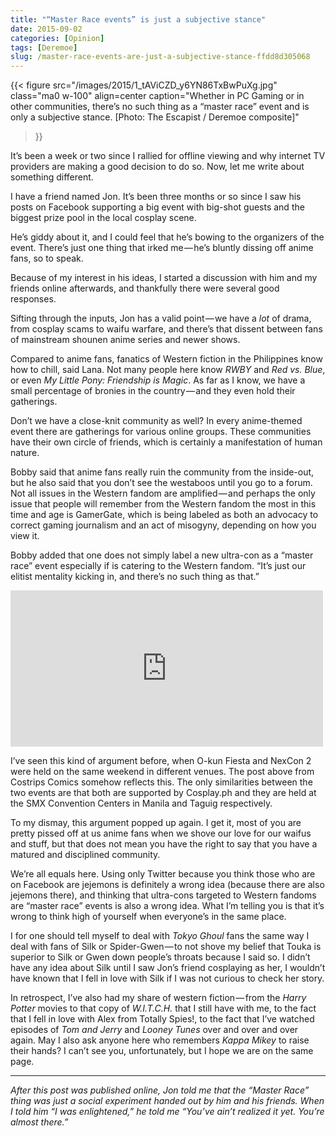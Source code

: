 ```yaml
---
title: "“Master Race events” is just a subjective stance"
date: 2015-09-02
categories: [Opinion]
tags: [Deremoe]
slug: /master-race-events-are-just-a-subjective-stance-ffdd8d305068
---
```


{{< figure
  src="/images/2015/1_tAViCZD_y6YN86TxBwPuXg.jpg"
  class="ma0 w-100"
  align=center
  caption="Whether in PC Gaming or in other communities, there’s no such thing as a “master race” event and is only a subjective stance. \[Photo: The Escapist / Deremoe composite\]"
>}}

It’s been a week or two since I rallied for offline viewing and why internet TV providers are making a good decision to do so. Now, let me write about something different.

I have a friend named Jon. It’s been three months or so since I saw his posts on Facebook supporting a big event with big-shot guests and the biggest prize pool in the local cosplay scene. 

He’s giddy about it, and I could feel that he’s bowing to the organizers of the event. There’s just one thing that irked me — he’s bluntly dissing off anime fans, so to speak.

Because of my interest in his ideas, I started a discussion with him and my friends online afterwards, and thankfully there were several good responses. 

Sifting through the inputs, Jon has a valid point — we have a _lot_ of drama, from cosplay scams to waifu warfare, and there’s that dissent between fans of mainstream shounen anime series and newer shows.

Compared to anime fans, fanatics of Western fiction in the Philippines know how to chill, said Lana. Not many people here know _RWBY_ and _Red vs. Blue_, or even _My Little Pony: Friendship is Magic_. As far as I know, we have a small percentage of bronies in the country — and they even hold their gatherings. 

Don’t we have a close-knit community as well? In every anime-themed event there are gatherings for various online groups. These communities have their own circle of friends, which is certainly a manifestation of human nature.

Bobby said that anime fans really ruin the community from the inside-out, but he also said that you don’t see the westaboos until you go to a forum. Not all issues in the Western fandom are amplified — and perhaps the only issue that people will remember from the Western fandom the most in this time and age is GamerGate, which is being labeled as both an advocacy to correct gaming journalism and an act of misogyny, depending on how you view it. 

Bobby added that one does not simply label a new ultra-con as a “master race” event especially if is catering to the Western fandom. “It’s just our elitist mentality kicking in, and there’s no such thing as that.” 

<iframe src="https://www.facebook.com/plugins/post.php?href=https%3A%2F%2Fweb.facebook.com%2Fcostrips%2Fphotos%2Fa.257381931135632%2F364716487068842%2F%3Ftype%3D3&show_text=true&width=500" width="500" height="250" style="border:none;overflow:hidden" scrolling="no" frameborder="0" allowfullscreen="true" allow="autoplay; clipboard-write; encrypted-media; picture-in-picture; web-share"></iframe>

I’ve seen this kind of argument before, when O-kun Fiesta and NexCon 2 were held on the same weekend in different venues. The post above from Costrips Comics somehow reflects this. The only similarities between the two events are that both are supported by Cosplay.ph and they are held at the SMX Convention Centers in Manila and Taguig respectively.

To my dismay, this argument popped up again. I get it, most of you are pretty pissed off at us anime fans when we shove our love for our waifus and stuff, but that does not mean you have the right to say that you have a matured and disciplined community. 

We’re all equals here. Using only Twitter because you think those who are on Facebook are jejemons is definitely a wrong idea (because there are also jejemons there), and thinking that ultra-cons targeted to Western fandoms are “master race” events is also a wrong idea. What I’m telling you is that it’s wrong to think high of yourself when everyone’s in the same place.

I for one should tell myself to deal with _Tokyo Ghoul_ fans the same way I deal with fans of Silk or Spider-Gwen — to not shove my belief that Touka is superior to Silk or Gwen down people’s throats because I said so. I didn’t have any idea about Silk until I saw Jon’s friend cosplaying as her, I wouldn’t have known that I fell in love with Silk if I was not curious to check her story.

In retrospect, I’ve also had my share of western fiction — from the _Harry Potter_ movies to that copy of _W.I.T.C.H._ that I still have with me, to the fact that I fell in love with Alex from Totally Spies!, to the fact that I’ve watched episodes of _Tom and Jerry_ and _Looney Tunes_ over and over and over again. May I also ask anyone here who remembers _Kappa Mikey_ to raise their hands? I can’t see you, unfortunately, but I hope we are on the same page.

* * *

_After this post was published online, Jon told me that the “Master Race” thing was just a social experiment handed out by him and his friends. When I told him “I was enlightened,” he told me “You’ve ain’t realized it yet. You’re almost there.”_
